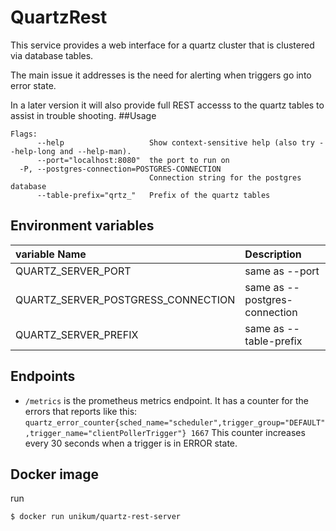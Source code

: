 # QuartzRest

This service provides a web interface for a quartz cluster that is clustered via database tables. 

The main issue it addresses is the need for alerting when triggers go into error state.

In a later version it will also provide full REST accesss to the quartz tables to assist in trouble shooting. 
##Usage
```
Flags:
      --help                   Show context-sensitive help (also try --help-long and --help-man).
      --port="localhost:8080"  the port to run on
  -P, --postgres-connection=POSTGRES-CONNECTION  
                               Connection string for the postgres database
      --table-prefix="qrtz_"   Prefix of the quartz tables
```
## Environment variables

| variable Name| Description |
|:----|:----|
| QUARTZ_SERVER_PORT | same as --port | 
| QUARTZ_SERVER_POSTGRESS_CONNECTION| same as --postgres-connection |
| QUARTZ_SERVER_PREFIX | same as --table-prefix |

## Endpoints

- `/metrics` is the prometheus metrics endpoint. It has a counter for the errors that reports like this: `quartz_error_counter{sched_name="scheduler",trigger_group="DEFAULT",trigger_name="clientPollerTrigger"} 1667`
This counter increases every 30 seconds when a trigger is in ERROR state.

## Docker image
run 
```
$ docker run unikum/quartz-rest-server
```